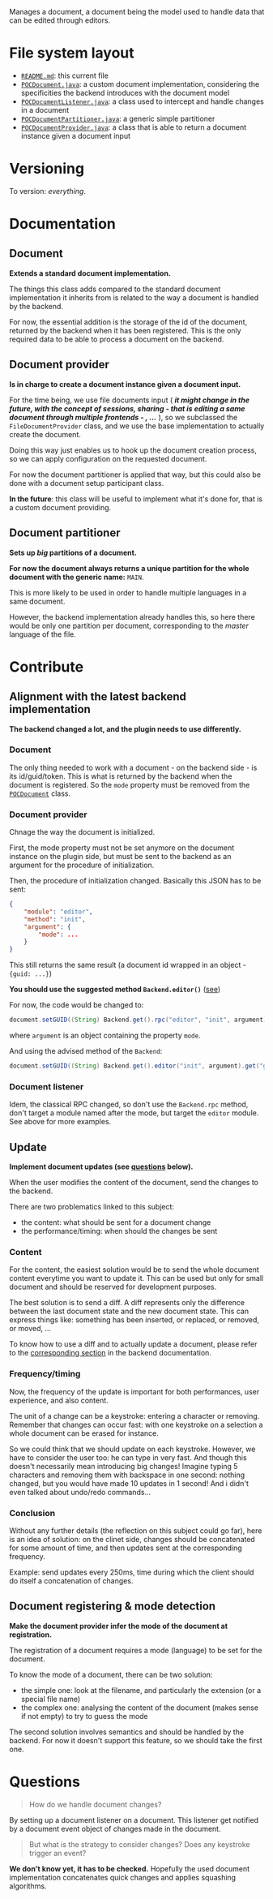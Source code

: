 Manages a document, a document being the model used to handle data that can be edited through editors.

# File system layout

* [`README.md`](./README.md): this current file
* [`POCDocument.java`](./POCDocument.java): a custom document implementation, considering the specificities the backend introduces with the document model
* [`POCDocumentListener.java`](./POCDocumentListener.java): a class used to intercept and handle changes in a document
* [`POCDocumentPartitioner.java`](./POCDocumentPartitioner.java): a generic simple partitioner
* [`POCDocumentProvider.java`](./POCDocumentProvider.java): a class that is able to return a document instance given a document input

# Versioning

To version: _everything_.

# Documentation

## Document

__Extends a standard document implementation.__

The things this class adds compared to the standard document implementation it inherits from is related to the way a document is handled by the backend.

For now, the essential addition is the storage of the id of the document, returned by the backend when it has been registered. This is the only required data to be able to process a document on the backend.

## Document provider

__Is in charge to create a document instance given a document input.__

For the time being, we use file documents input ( ___it might change in the future, with the concept of sessions, sharing - that is editing a same document through multiple frontends - , ...___ ), so we subclassed the `FileDocumentProvider` class, and we use the base implementation to actually create the document.

Doing this way just enables us to hook up the document creation process, so we can apply configuration on the requested document.

For now the document partitioner is applied that way, but this could also be done with a document setup participant class.

__In the future__: this class will be useful to implement what it's done for, that is a custom document providing.

## Document partitioner

__Sets up _big_ partitions of a document.__

__For now the document always returns a unique partition for the whole document with the generic name:__ `MAIN`.

This is more likely to be used in order to handle multiple languages in a same document.

However, the backend implementation already handles this, so here there would be only one partition per document, corresponding to the _master_ language of the file.


# Contribute

## Alignment with the latest backend implementation

__The backend changed a lot, and the plugin needs to use differently.__

### Document

The only thing needed to work with a document - on the backend side - is its id/guid/token. This is what is returned by the backend when the document is registered. So the `mode` property must be removed from the [`POCDocument`](./POCDocument.java) class.

### Document provider

Chnage the way the document is initialized.

First, the mode property must not be set anymore on the document instance on the plugin side, but must be sent to the backend as an argument for the procedure of initialization.

Then, the procedure of initialization changed. Basically this JSON has to be sent:

```json
{
	"module": "editor",
	"method": "init",
	"argument": {
		"mode": ...
	}
}
```

This still returns the same result (a document id wrapped in an object - `{guid: ...}`)

__You should use the suggested method `Backend.editor()`__ ([see](ultimate-poc/src/poc/README.md#alignment-with-the-latest-backend-implementation))

For now, the code would be changed to:

```java
document.setGUID((String) Backend.get().rpc("editor", "init", argument).get("guid"));
```

where `argument` is an object containing the property `mode`.

And using the advised method of the `Backend`:

```java
document.setGUID((String) Backend.get().editor("init", argument).get("guid"));
```

### Document listener

Idem, the classical RPC changed, so don't use the `Backend.rpc` method, don't target a module named after the mode, but target the `editor` module. See above for more examples.

## Update

__Implement document updates (see [questions](#questions) below).__

When the user modifies the content of the document, send the changes to the backend.

There are two problematics linked to this subject:

* the content: what should be sent for a document change
* the performance/timing: when should the changes be sent

### Content

For the content, the easiest solution would be to send the whole document content everytime you want to update it. This can be used but only for small document and should be reserved for development purposes.

The best solution is to send a diff. A diff represents only the difference between the last document state and the new document state. This can express things like: something has been inserted, or replaced, or removed, or moved, ...

To know how to use a diff and to actually update a document, please refer to the [corresponding section](resources/app/node_modules/modes/node_modules/README.md#update) in the backend documentation.

### Frequency/timing

Now, the frequency of the update is important for both performances, user experience, and also content.

The unit of a change can be a keystroke: entering a character or removing. Remember that changes can occur fast: with one keystroke on a selection a whole document can be erased for instance.

So we could think that we should update on each keystroke. However, we have to consider the user too: he can type in very fast. And though this doesn't necessarily mean introducing big changes! Imagine typing 5 characters and removing them with backspace in one second: nothing changed, but you would have made 10 updates in 1 second! And i didn't even talked about undo/redo commands...

### Conclusion

Without any further details (the reflection on this subject could go far), here is an idea of solution: on the clinet side, changes should be concatenated for some amount of time, and then updates sent at the corresponding frequency.

Example: send updates every 250ms, time during which the client should do itself a concatenation of changes.

## Document registering & mode detection

__Make the document provider infer the mode of the document at registration.__

The registration of a document requires a mode (language) to be set for the document.

To know the mode of a document, there can be two solution:

* the simple one: look at the filename, and particularly the extension (or a special file name)
* the complex one: analysing the content of the document (makes sense if not empty) to try to guess the mode

The second solution involves semantics and should be handled by the backend. For now it doesn't support this feature, so we should take the first one.

# Questions

> How do we handle document changes?

By setting up a document listener on a document. This listener get notified by a document event object of changes made in the document.

> But what is the strategy to consider changes? Does any keystroke trigger an event?

__We don't know yet, it has to be checked.__ Hopefully the used document implementation concatenates quick changes and applies squashing algorithms.
